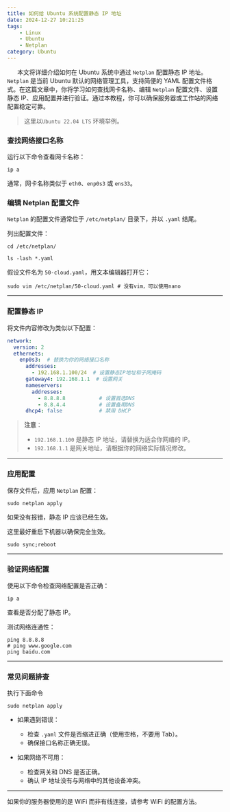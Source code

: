 ```yaml
---
title: 如何给 Ubuntu 系统配置静态 IP 地址
date: 2024-12-27 10:21:25
tags:
    - Linux
    - Ubuntu
    - Netplan
category: Ubuntu
---
```


&nbsp;&nbsp;&nbsp;&nbsp;&nbsp;&nbsp;本文将详细介绍如何在 Ubuntu 系统中通过 `Netplan` 配置静态 IP 地址。`Netplan` 是当前 Ubuntu 默认的网络管理工具，支持简便的 YAML 配置文件格式。在这篇文章中，你将学习如何查找网卡名称、编辑 `Netplan` 配置文件、设置静态 IP、应用配置并进行验证。通过本教程，你可以确保服务器或工作站的网络配置稳定可靠。

<!-- more -->

> 这里以`Ubuntu 22.04 LTS` 环境举例。

### 查找网络接口名称

运行以下命令查看网卡名称：

```shell
ip a
```

通常，网卡名称类似于 `eth0`、`enp0s3` 或 `ens33`。



### 编辑 Netplan 配置文件

`Netplan` 的配置文件通常位于 `/etc/netplan/` 目录下，并以 `.yaml` 结尾。

列出配置文件：

```shell
cd /etc/netplan/

ls -lash *.yaml
```

假设文件名为 `50-cloud.yaml`，用文本编辑器打开它：

```shell
sudo vim /etc/netplan/50-cloud.yaml # 没有vim，可以使用nano
```

------

### 配置静态 IP

将文件内容修改为类似以下配置：

```yaml
network:
  version: 2
  ethernets:
    enp0s3:  # 替换为你的网络接口名称
      addresses:
        - 192.168.1.100/24  # 设置静态IP地址和子网掩码
      gateway4: 192.168.1.1  # 设置网关
      nameservers:
        addresses:
          - 8.8.8.8           # 设置首选DNS
          - 8.8.4.4           # 设置备用DNS
      dhcp4: false            # 禁用 DHCP
```

> **注意**： 
> - `192.168.1.100` 是静态 IP 地址，请替换为适合你网络的 IP。
> - `192.168.1.1` 是网关地址，请根据你的网络实际情况修改。

------

### 应用配置

保存文件后，应用 `Netplan` 配置：

```shell
sudo netplan apply 
```
如果没有报错，静态 IP 应该已经生效。

这里最好重启下机器以确保完全生效。
```shell
sudo sync;reboot
```

------

### 验证网络配置

使用以下命令检查网络配置是否正确：

```shell
ip a
```

查看是否分配了静态 IP。

测试网络连通性：

```shell
ping 8.8.8.8
# ping www.google.com 
ping baidu.com
```

------

### 常见问题排查

执行下面命令

  ```shell
  sudo netplan apply
  ```

- 如果遇到错误：
  - 检查 `.yaml` 文件是否缩进正确（使用空格，不要用 Tab）。
  - 确保接口名称正确无误。

- 如果网络不可用：
  - 检查网关和 DNS 是否正确。
  - 确认 IP 地址没有与网络中的其他设备冲突。

------
如果你的服务器使用的是 WiFi 而非有线连接，请参考 WiFi 的配置方法。